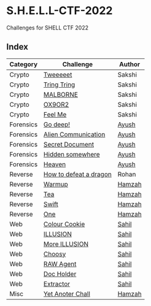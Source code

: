 # S.H.E.L.L-CTF-2022

Challenges for SHELL CTF 2022

## Index

| Category  | Challenge                                                            | Author | 
| --------- | -------------------------------------------------------------------- |------- |
| Crypto    | [Tweeeeet](crypto/Tweeeeet)                                          | Sakshi |
| Crypto    | [Tring Tring](crypto/Tring%20Tring)                                  | Sakshi |
| Crypto    | [MALBORNE](crypto/MALBORNE)                                          | Sakshi |
| Crypto    | [OX9OR2](crypto/OX9OR2)                                              | Sakshi |
| Crypto    | [Feel Me](crypto/Feel%20Me)                                          | Sakshi |
| Forensics | [Go deep!](Forensics/Go%20deep!)                                     | [Ayush](https://www.linkedin.com/in/ayushvarma1124/)  |
| Forensics | [Alien Communication](Forensics/Alien%20Communication)               | [Ayush](https://www.linkedin.com/in/ayushvarma1124/)  |
| Forensics | [Secret Document](Forensics/Secret%20Document)                       | [Ayush](https://www.linkedin.com/in/ayushvarma1124/)  |
| Forensics | [Hidden somewhere](Forensics/Hidden%20Somewhere)                               | [Ayush](https://www.linkedin.com/in/ayushvarma1124/)  |
| Forensics | [Heaven](Forensics/seven%20heaven)                                           | [Ayush](https://www.linkedin.com/in/ayushvarma1124/)  |
| Reverse   | [How to defeat a dragon](rev/How%20to%20defeat%20a%20dragon)         | Rohan  |
| Reverse   | [Warmup](rev/warmup)                                                 | [Hamzah](https://www.linkedin.com/in/ahmedhamzah/) |
| Reverse   | [Tea](rev/tea)                                                       | [Hamzah](https://www.linkedin.com/in/ahmedhamzah/) |
| Reverse   | [Swift](rev/swift)                                                   | [Hamzah](https://www.linkedin.com/in/ahmedhamzah/) |
| Reverse   | [One](rev/one)                                                       | [Hamzah](https://www.linkedin.com/in/ahmedhamzah/) |
| Web       | [Colour Cookie](web/Colour%20Cookie)                                 | [Sahil](https://www.linkedin.com/in/sahil-dharme-096114220/)  |
| Web       | [ILLUSION](web/ILLUSION)                                             | [Sahil](https://www.linkedin.com/in/sahil-dharme-096114220/)  |
| Web       | [More ILLUSION](web/More%20ILLUSION)                                 | [Sahil](https://www.linkedin.com/in/sahil-dharme-096114220/)  |
| Web       | [Choosy](web/Choosy)                                                 | [Sahil](https://www.linkedin.com/in/sahil-dharme-096114220/)  |
| Web       | [RAW Agent](web/RAW%20Agent)                                         | [Sahil](https://www.linkedin.com/in/sahil-dharme-096114220/)  |
| Web       | [Doc Holder](web/Doc%20Holder)                                       | [Sahil](https://www.linkedin.com/in/sahil-dharme-096114220/)  |
| Web       | [Extractor](web/Extractor)                                           | [Sahil](https://www.linkedin.com/in/sahil-dharme-096114220/)  |
| Misc      | [Yet Anoter Chall](Misc/yet_another_chall)                           | [Hamzah](https://www.linkedin.com/in/ahmedhamzah/) |
